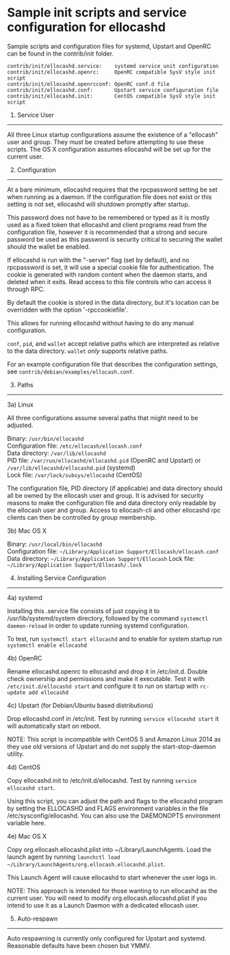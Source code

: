Sample init scripts and service configuration for ellocashd
==========================================================

Sample scripts and configuration files for systemd, Upstart and OpenRC
can be found in the contrib/init folder.

    contrib/init/ellocashd.service:    systemd service unit configuration
    contrib/init/ellocashd.openrc:     OpenRC compatible SysV style init script
    contrib/init/ellocashd.openrcconf: OpenRC conf.d file
    contrib/init/ellocashd.conf:       Upstart service configuration file
    contrib/init/ellocashd.init:       CentOS compatible SysV style init script

1. Service User
---------------------------------

All three Linux startup configurations assume the existence of a "ellocash" user
and group.  They must be created before attempting to use these scripts.
The OS X configuration assumes ellocashd will be set up for the current user.

2. Configuration
---------------------------------

At a bare minimum, ellocashd requires that the rpcpassword setting be set
when running as a daemon.  If the configuration file does not exist or this
setting is not set, ellocashd will shutdown promptly after startup.

This password does not have to be remembered or typed as it is mostly used
as a fixed token that ellocashd and client programs read from the configuration
file, however it is recommended that a strong and secure password be used
as this password is security critical to securing the wallet should the
wallet be enabled.

If ellocashd is run with the "-server" flag (set by default), and no rpcpassword is set,
it will use a special cookie file for authentication. The cookie is generated with random
content when the daemon starts, and deleted when it exits. Read access to this file
controls who can access it through RPC.

By default the cookie is stored in the data directory, but it's location can be overridden
with the option '-rpccookiefile'.

This allows for running ellocashd without having to do any manual configuration.

`conf`, `pid`, and `wallet` accept relative paths which are interpreted as
relative to the data directory. `wallet` *only* supports relative paths.

For an example configuration file that describes the configuration settings,
see `contrib/debian/examples/ellocash.conf`.

3. Paths
---------------------------------

3a) Linux

All three configurations assume several paths that might need to be adjusted.

Binary:              `/usr/bin/ellocashd`  
Configuration file:  `/etc/ellocash/ellocash.conf`  
Data directory:      `/var/lib/ellocashd`  
PID file:            `/var/run/ellocashd/ellocashd.pid` (OpenRC and Upstart) or `/var/lib/ellocashd/ellocashd.pid` (systemd)  
Lock file:           `/var/lock/subsys/ellocashd` (CentOS)  

The configuration file, PID directory (if applicable) and data directory
should all be owned by the ellocash user and group.  It is advised for security
reasons to make the configuration file and data directory only readable by the
ellocash user and group.  Access to ellocash-cli and other ellocashd rpc clients
can then be controlled by group membership.

3b) Mac OS X

Binary:              `/usr/local/bin/ellocashd`  
Configuration file:  `~/Library/Application Support/Ellocash/ellocash.conf`  
Data directory:      `~/Library/Application Support/Ellocash`
Lock file:           `~/Library/Application Support/Ellocash/.lock`

4. Installing Service Configuration
-----------------------------------

4a) systemd

Installing this .service file consists of just copying it to
/usr/lib/systemd/system directory, followed by the command
`systemctl daemon-reload` in order to update running systemd configuration.

To test, run `systemctl start ellocashd` and to enable for system startup run
`systemctl enable ellocashd`

4b) OpenRC

Rename ellocashd.openrc to ellocashd and drop it in /etc/init.d.  Double
check ownership and permissions and make it executable.  Test it with
`/etc/init.d/ellocashd start` and configure it to run on startup with
`rc-update add ellocashd`

4c) Upstart (for Debian/Ubuntu based distributions)

Drop ellocashd.conf in /etc/init.  Test by running `service ellocashd start`
it will automatically start on reboot.

NOTE: This script is incompatible with CentOS 5 and Amazon Linux 2014 as they
use old versions of Upstart and do not supply the start-stop-daemon utility.

4d) CentOS

Copy ellocashd.init to /etc/init.d/ellocashd. Test by running `service ellocashd start`.

Using this script, you can adjust the path and flags to the ellocashd program by
setting the ELLOCASHD and FLAGS environment variables in the file
/etc/sysconfig/ellocashd. You can also use the DAEMONOPTS environment variable here.

4e) Mac OS X

Copy org.ellocash.ellocashd.plist into ~/Library/LaunchAgents. Load the launch agent by
running `launchctl load ~/Library/LaunchAgents/org.ellocash.ellocashd.plist`.

This Launch Agent will cause ellocashd to start whenever the user logs in.

NOTE: This approach is intended for those wanting to run ellocashd as the current user.
You will need to modify org.ellocash.ellocashd.plist if you intend to use it as a
Launch Daemon with a dedicated ellocash user.

5. Auto-respawn
-----------------------------------

Auto respawning is currently only configured for Upstart and systemd.
Reasonable defaults have been chosen but YMMV.
